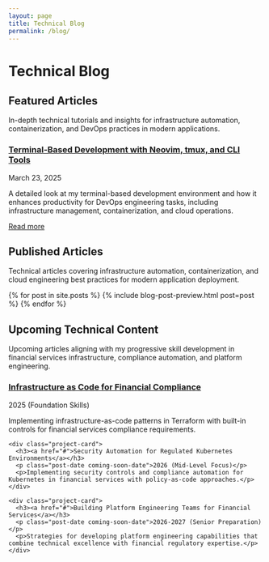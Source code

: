 ```yaml
---
layout: page
title: Technical Blog
permalink: /blog/
---
```


# Technical Blog

<div class="content-section with-divider">
  <h2>Featured Articles</h2>
  <p class="section-intro-text">In-depth technical tutorials and insights for infrastructure automation, containerization, and DevOps practices in modern applications.</p>

  <div class="articles-container">
    <div class="project-card">
      <h3><a href="/blog/2025/03/23/terminal-based-development-environment/">Terminal-Based Development with Neovim, tmux, and CLI Tools</a></h3>
      <p class="post-date">March 23, 2025</p>
      <p>A detailed look at my terminal-based development environment and how it enhances productivity for DevOps engineering tasks, including infrastructure management, containerization, and cloud operations.</p>
      <a href="/blog/2025/03/23/terminal-based-development-environment/" class="read-more">Read more</a>
    </div>
  </div>
</div>

<div class="content-section with-divider">
  <h2>Published Articles</h2>
  <p class="section-intro-text">Technical articles covering infrastructure automation, containerization, and cloud engineering best practices for modern application deployment.</p>

  <div class="articles-container">
    {% for post in site.posts %}
      {% include blog-post-preview.html post=post %}
    {% endfor %}
  </div>
</div>

<div class="content-section">
  <h2>Upcoming Technical Content</h2>
  <p class="section-intro-text">Upcoming articles aligning with my progressive skill development in financial services infrastructure, compliance automation, and platform engineering.</p>

  <div class="articles-container">
    <div class="project-card">
      <h3><a href="#">Infrastructure as Code for Financial Compliance</a></h3>
      <p class="post-date coming-soon-date">2025 (Foundation Skills)</p>
      <p>Implementing infrastructure-as-code patterns in Terraform with built-in controls for financial services compliance requirements.</p>
    </div>

    <div class="project-card">
      <h3><a href="#">Security Automation for Regulated Kubernetes Environments</a></h3>
      <p class="post-date coming-soon-date">2026 (Mid-Level Focus)</p>
      <p>Implementing security controls and compliance automation for Kubernetes in financial services with policy-as-code approaches.</p>
    </div>

    <div class="project-card">
      <h3><a href="#">Building Platform Engineering Teams for Financial Services</a></h3>
      <p class="post-date coming-soon-date">2026-2027 (Senior Preparation)</p>
      <p>Strategies for developing platform engineering capabilities that combine technical excellence with financial regulatory expertise.</p>
    </div>
  </div>
</div>

<!-- Removed Dev.to Articles section as requested -->